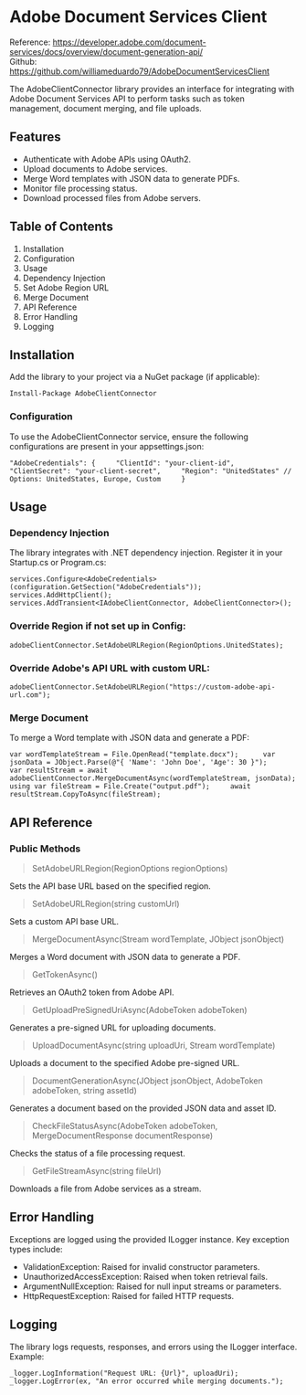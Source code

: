# Adobe Document Services Client

Reference: <https://developer.adobe.com/document-services/docs/overview/document-generation-api/>   
Github: <https://github.com/williameduardo79/AdobeDocumentServicesClient>

The AdobeClientConnector library provides an interface for integrating with Adobe Document Services API to perform tasks such as token management, document merging, and file uploads.

## Features

* Authenticate with Adobe APIs using OAuth2.
* Upload documents to Adobe services.
* Merge Word templates with JSON data to generate PDFs.
* Monitor file processing status.
* Download processed files from Adobe servers.

## Table of Contents

1. Installation
2. Configuration
3. Usage
4. Dependency Injection
5. Set Adobe Region URL
6. Merge Document
7. API Reference
8. Error Handling
9. Logging

## Installation

Add the library to your project via a NuGet package (if applicable):

`Install-Package AdobeClientConnector`

### Configuration

To use the AdobeClientConnector service, ensure the following configurations are present in your appsettings.json:

`
  "AdobeCredentials": {    
    "ClientId": "your-client-id",    
    "ClientSecret": "your-client-secret",    
    "Region": "UnitedStates" // Options: UnitedStates, Europe, Custom    
  }
`

## Usage

### Dependency Injection

The library integrates with .NET dependency injection. Register it in your Startup.cs or Program.cs:

`services.Configure<AdobeCredentials>(configuration.GetSection("AdobeCredentials"));     
services.AddHttpClient();    
services.AddTransient<IAdobeClientConnector, AdobeClientConnector>();    `

### Override Region if not set up in Config:

`
adobeClientConnector.SetAdobeURLRegion(RegionOptions.UnitedStates);
`

### Override Adobe's API URL with custom URL:

`adobeClientConnector.SetAdobeURLRegion("https://custom-adobe-api-url.com");  `

### Merge Document

To merge a Word template with JSON data and generate a PDF:

`
var wordTemplateStream = File.OpenRead("template.docx");     
var jsonData = JObject.Parse(@"{ 'Name': 'John Doe', 'Age': 30 }");      
var resultStream = await adobeClientConnector.MergeDocumentAsync(wordTemplateStream, jsonData);    
using var fileStream = File.Create("output.pdf");    
await resultStream.CopyToAsync(fileStream);    
`

## API Reference

### Public Methods

> SetAdobeURLRegion(RegionOptions regionOptions)

Sets the API base URL based on the specified region.

> SetAdobeURLRegion(string customUrl)

Sets a custom API base URL.

> MergeDocumentAsync(Stream wordTemplate, JObject jsonObject)

Merges a Word document with JSON data to generate a PDF.

> GetTokenAsync()

Retrieves an OAuth2 token from Adobe API.

> GetUploadPreSignedUriAsync(AdobeToken adobeToken)

Generates a pre-signed URL for uploading documents.

> UploadDocumentAsync(string uploadUri, Stream wordTemplate)

Uploads a document to the specified Adobe pre-signed URL.

> DocumentGenerationAsync(JObject jsonObject, AdobeToken adobeToken, string assetId)

Generates a document based on the provided JSON data and asset ID.

> CheckFileStatusAsync(AdobeToken adobeToken, MergeDocumentResponse documentResponse)

Checks the status of a file processing request.

> GetFileStreamAsync(string fileUrl)

Downloads a file from Adobe services as a stream.

## Error Handling

Exceptions are logged using the provided ILogger instance. Key exception types include:

* ValidationException: Raised for invalid constructor parameters.
* UnauthorizedAccessException: Raised when token retrieval fails.
* ArgumentNullException: Raised for null input streams or parameters.
* HttpRequestException: Raised for failed HTTP requests.

## Logging

The library logs requests, responses, and errors using the ILogger interface. Example:

`
_logger.LogInformation("Request URL: {Url}", uploadUri);     
_logger.LogError(ex, "An error occurred while merging documents.");     
`


